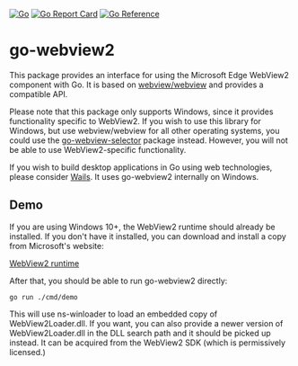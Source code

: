 [![Go](https://github.com/page-xia/ns-webview2/actions/workflows/go.yml/badge.svg)](https://github.com/page-xia/ns-webview2/actions/workflows/go.yml) [![Go Report Card](https://goreportcard.com/badge/github.com/page-xia/ns-webview2)](https://goreportcard.com/report/github.com/page-xia/ns-webview2) [![Go Reference](https://pkg.go.dev/badge/github.com/page-xia/ns-webview2.svg)](https://pkg.go.dev/github.com/page-xia/ns-webview2)

# go-webview2

This package provides an interface for using the Microsoft Edge WebView2 component with Go. It is based on [webview/webview](https://github.com/webview/webview) and provides a compatible API.

Please note that this package only supports Windows, since it provides functionality specific to WebView2. If you wish to use this library for Windows, but use webview/webview for all other operating systems, you could use the [go-webview-selector](https://github.com/page-xia/go-webview-selector) package instead. However, you will not be able to use WebView2-specific functionality.

If you wish to build desktop applications in Go using web technologies, please consider [Wails](https://wails.io/). It uses go-webview2 internally on Windows.

## Demo

If you are using Windows 10+, the WebView2 runtime should already be installed. If you don't have it installed, you can download and install a copy from Microsoft's website:

[WebView2 runtime](https://developer.microsoft.com/en-us/microsoft-edge/webview2/)

After that, you should be able to run go-webview2 directly:

```
go run ./cmd/demo
```

This will use ns-winloader to load an embedded copy of WebView2Loader.dll. If you want, you can also provide a newer version of WebView2Loader.dll in the DLL search path and it should be picked up instead. It can be acquired from the WebView2 SDK (which is permissively licensed.)
